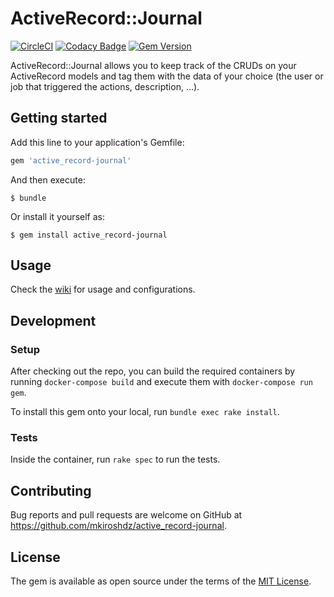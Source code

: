 # ActiveRecord::Journal

[![CircleCI](https://circleci.com/gh/mkiroshdz/active_record-journal/tree/main.svg?style=svg)](https://circleci.com/gh/mkiroshdz/active_record-journal/tree/main)
[![Codacy Badge](https://app.codacy.com/project/badge/Grade/3654af1924a941acb437adb133824ace)](https://www.codacy.com/gh/mkiroshdz/active_record-journal/dashboard?utm_source=github.com&amp;utm_medium=referral&amp;utm_content=mkiroshdz/active_record-journal&amp;utm_campaign=Badge_Grade)
[![Gem Version](https://badge.fury.io/rb/active_record-journal.svg)](https://badge.fury.io/rb/active_record-journal)

ActiveRecord::Journal allows you to keep track of the CRUDs on your ActiveRecord models and tag them with the data of your choice (the user or job that triggered the actions, description, ...).

## Getting started

Add this line to your application's Gemfile:

```ruby
gem 'active_record-journal'
```

And then execute:

    $ bundle

Or install it yourself as:

    $ gem install active_record-journal

## Usage

Check the [wiki](https://github.com/mkiroshdz/active_record-journal/wiki/Index) for usage and configurations.

## Development

### Setup

After checking out the repo, you can build the required containers by running `docker-compose build` and execute them with `docker-compose run gem`.

To install this gem onto your local, run `bundle exec rake install`. 

### Tests

Inside the container, run `rake spec` to run the tests.

## Contributing

Bug reports and pull requests are welcome on GitHub at https://github.com/mkiroshdz/active_record-journal.

## License

The gem is available as open source under the terms of the [MIT License](https://opensource.org/licenses/MIT).
